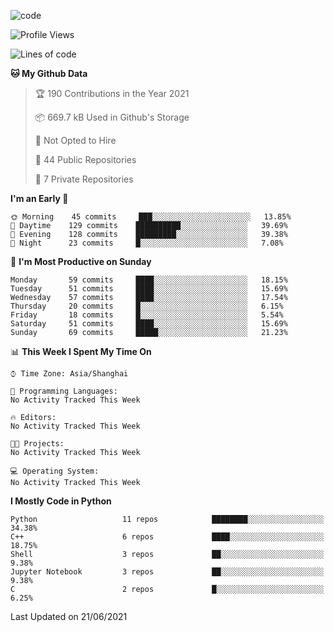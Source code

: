 
<!--
**liuyaanng/liuyaanng** is a ✨ _special_ ✨ repository because its `README.md` (this file) appears on your GitHub profile.

Here are some ideas to get you started:

- 🔭 I’m currently working on ...
- 🌱 I’m currently learning ...
- 👯 I’m looking to collaborate on ...
- 🤔 I’m looking for help with ...
- 💬 Ask me about ...
- 📫 How to reach me: ...
- 😄 Pronouns: ...
- ⚡ Fun fact: ...
-->


![code](https://cdn.jsdelivr.net/gh/liuyaanng/liuyaanng@1.0/code.gif) 

<!--START_SECTION:waka-->
![Profile Views](http://img.shields.io/badge/Profile%20Views-0-blue)

![Lines of code](https://img.shields.io/badge/From%20Hello%20World%20I%27ve%20Written-5.3%20million%20lines%20of%20code-blue)

**🐱 My Github Data** 

> 🏆 190 Contributions in the Year 2021
 > 
> 📦 669.7 kB Used in Github's Storage 
 > 
> 🚫 Not Opted to Hire
 > 
> 📜 44 Public Repositories 
 > 
> 🔑 7 Private Repositories  
 > 
**I'm an Early 🐤** 

```text
🌞 Morning    45 commits     ███░░░░░░░░░░░░░░░░░░░░░░   13.85% 
🌆 Daytime    129 commits    ██████████░░░░░░░░░░░░░░░   39.69% 
🌃 Evening    128 commits    █████████░░░░░░░░░░░░░░░░   39.38% 
🌙 Night      23 commits     █░░░░░░░░░░░░░░░░░░░░░░░░   7.08%

```
📅 **I'm Most Productive on Sunday** 

```text
Monday       59 commits     ████░░░░░░░░░░░░░░░░░░░░░   18.15% 
Tuesday      51 commits     ████░░░░░░░░░░░░░░░░░░░░░   15.69% 
Wednesday    57 commits     ████░░░░░░░░░░░░░░░░░░░░░   17.54% 
Thursday     20 commits     █░░░░░░░░░░░░░░░░░░░░░░░░   6.15% 
Friday       18 commits     █░░░░░░░░░░░░░░░░░░░░░░░░   5.54% 
Saturday     51 commits     ████░░░░░░░░░░░░░░░░░░░░░   15.69% 
Sunday       69 commits     █████░░░░░░░░░░░░░░░░░░░░   21.23%

```


📊 **This Week I Spent My Time On** 

```text
⌚︎ Time Zone: Asia/Shanghai

💬 Programming Languages: 
No Activity Tracked This Week

🔥 Editors: 
No Activity Tracked This Week

🐱‍💻 Projects: 
No Activity Tracked This Week

💻 Operating System: 
No Activity Tracked This Week

```

**I Mostly Code in Python** 

```text
Python                   11 repos            ████████░░░░░░░░░░░░░░░░░   34.38% 
C++                      6 repos             ████░░░░░░░░░░░░░░░░░░░░░   18.75% 
Shell                    3 repos             ██░░░░░░░░░░░░░░░░░░░░░░░   9.38% 
Jupyter Notebook         3 repos             ██░░░░░░░░░░░░░░░░░░░░░░░   9.38% 
C                        2 repos             █░░░░░░░░░░░░░░░░░░░░░░░░   6.25%

```



 Last Updated on 21/06/2021
<!--END_SECTION:waka-->
